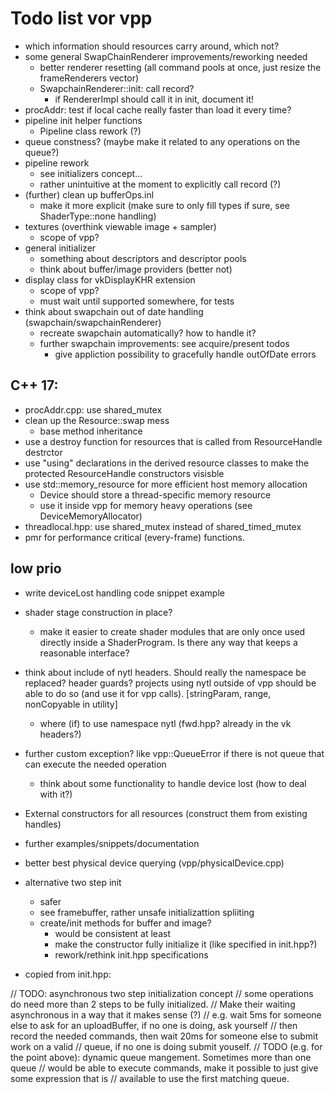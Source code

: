 Todo list vor vpp
=================

- which information should resources carry around, which not?
- some general SwapChainRenderer improvements/reworking needed
	- better renderer resetting (all command pools at once, just resize the frameRenderers vector)
	- SwapchainRenderer::init: call record?
		- if RendererImpl should call it in init, document it!
- procAddr: test if local cache really faster than load it every time?
- pipeline init helper functions
	- Pipeline class rework (?)
- queue constness? (maybe make it related to any operations on the queue?)
- pipeline rework
	- see initializers concept...
	- rather unintuitive at the moment to explicitly call record (?)
- (further) clean up bufferOps.inl
	- make it more explicit (make sure to only fill types if sure, see ShaderType::none handling)
- textures (overthink viewable image + sampler)
	- scope of vpp?
- general initializer
	- something about descriptors and descriptor pools
	- think about buffer/image providers (better not)
- display class for vkDisplayKHR extension
	- scope of vpp?
	- must wait until supported somewhere, for tests
- think about swapchain out of date handling (swapchain/swapchainRenderer)
	- recreate swapchain automatically? how to handle it?
	- further swapchain improvements: see acquire/present todos
		- give appliction possibility to gracefully handle outOfDate errors

C++ 17:
------

- procAddr.cpp: use shared_mutex
- clean up the Resource::swap mess
	- base method inheritance
- use a destroy function for resources that is called from ResourceHandle destrctor
- use "using" declarations in the derived resource classes to make the
	protected ResourceHandle constructors visisble
- use std::memory_resource for more efficient host memory allocation
	- Device should store a thread-specific memory resource
	- use it inside vpp for memory heavy operations (see DeviceMemoryAllocator)
- threadlocal.hpp: use shared_mutex instead of shared_timed_mutex
- pmr for performance critical (every-frame) functions.


low prio
--------

- write deviceLost handling code snippet example
- shader stage construction in place?
	- make it easier to create shader modules that are only once used directly inside
		a ShaderProgram. Is there any way that keeps a reasonable interface?

- think about include of nytl headers. Should really the namespace be replaced? header guards?
	projects using nytl outside of vpp should be able to do so (and use it for vpp calls).
	[stringParam, range, nonCopyable in utility]
	- where (if) to use namespace nytl (fwd.hpp? already in the vk headers?)

- further custom exception? like vpp::QueueError if there is not queue that
	can execute the needed operation
	- think about some functionality to handle device lost (how to deal with it?)

- External constructors for all resources (construct them from existing handles)
- further examples/snippets/documentation
- better best physical device querying (vpp/physicalDevice.cpp)

- alternative two step init
	- safer
	- see framebuffer, rather unsafe initializattion spliiting
	- create/init methods for buffer and image?
		- would be consistent at least
		- make the constructor fully initialize it (like specified in init.hpp?)
		- rework/rethink init.hpp specifications

- copied from init.hpp:


// TODO: asynchronous two step initialization concept
// some operations do need more than 2 steps to be fully initialized.
// Make their waiting asynchronous in a way that it makes sense (?)
// e.g. wait 5ms for someone else to ask for an uploadBuffer, if no one is doing, ask yourself
// then record the needed commands, then wait 20ms for someone else to submit work on a valid
// queue, if no one is doing submit youself.
// TODO (e.g. for the point above): dynamic queue mangement. Sometimes more than one queue
// would be able to execute commands, make it possible to just give some expression that is
// available to use the first matching queue.
